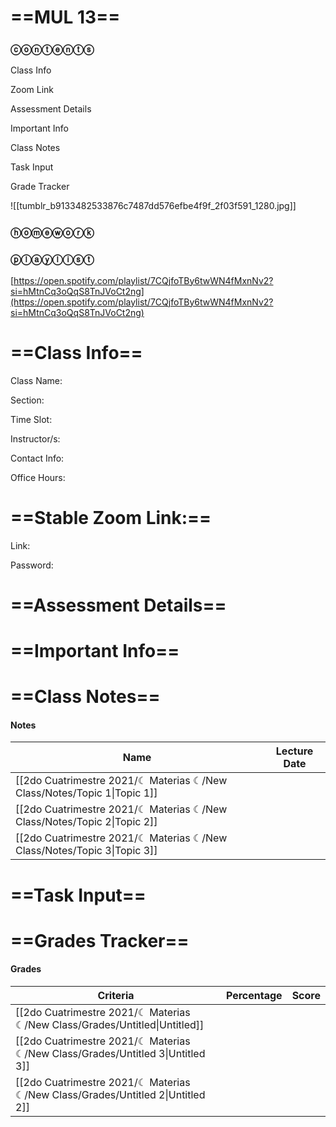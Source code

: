 # ==MUL 13==

### ⓒⓞⓝⓣⓔⓝⓣⓢ

Class Info

Zoom Link

Assessment Details

Important Info

Class Notes

Task Input

Grade Tracker

![[tumblr_b9133482533876c7487dd576efbe4f9f_2f03f591_1280.jpg]]

### **ⓗⓞⓜⓔⓦⓞⓡⓚ**

### **ⓟⓛⓐⓨⓛⓘⓢⓣ**

[https://open.spotify.com/playlist/7CQjfoTBy6twWN4fMxnNv2?si=hMtnCq3oQqS8TnJVoCt2ng](https://open.spotify.com/playlist/7CQjfoTBy6twWN4fMxnNv2?si=hMtnCq3oQqS8TnJVoCt2ng)

# ==Class Info==

Class Name:

Section:

Time Slot:

Instructor/s:

Contact Info:

Office Hours:

  

# ==Stable Zoom Link:==

Link:

Password:

  

# ==Assessment Details==

  

# ==Important Info==

  

# ==Class Notes==

#### Notes

|Name|Lecture Date|
|---|---|
|[[2do Cuatrimestre 2021/☾ Materias ☾/New Class/Notes/Topic 1\|Topic 1]]||
|[[2do Cuatrimestre 2021/☾ Materias ☾/New Class/Notes/Topic 2\|Topic 2]]||
|[[2do Cuatrimestre 2021/☾ Materias ☾/New Class/Notes/Topic 3\|Topic 3]]||

  
  

  

# ==Task Input==

  

# ==Grades Tracker==

#### Grades

|Criteria|Percentage|Score|
|---|---|---|
|[[2do Cuatrimestre 2021/☾ Materias ☾/New Class/Grades/Untitled\|Untitled]]|||
|[[2do Cuatrimestre 2021/☾ Materias ☾/New Class/Grades/Untitled 3\|Untitled 3]]|||
|[[2do Cuatrimestre 2021/☾ Materias ☾/New Class/Grades/Untitled 2\|Untitled 2]]|||